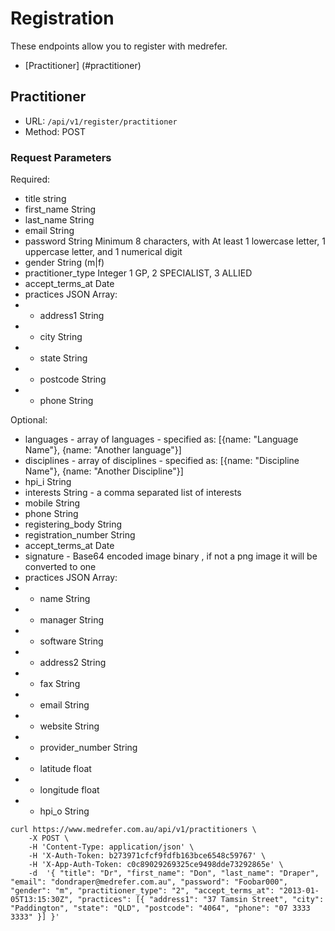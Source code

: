 # Registration
These endpoints allow you to register with medrefer.

* [Practitioner] (#practitioner)

## Practitioner
* URL: ```/api/v1/register/practitioner```
* Method: POST

### Request Parameters
Required:

* title string
* first_name String
* last_name String
* email String
* password String Minimum 8 characters, with At least 1 lowercase letter, 1 uppercase letter, and 1 numerical digit
* gender String (m|f)
* practitioner_type Integer 1 GP,  2 SPECIALIST, 3 ALLIED
* accept_terms_at Date
* practices JSON Array:
* * address1 String
* * city String
* * state String
* * postcode String
* * phone String

Optional:
* languages - array of languages - specified as: [{name: "Language Name"}, {name: "Another language"}]
* disciplines - array of disciplines - specified as: [{name: "Discipline Name"}, {name: "Another Discipline"}]
* hpi_i String
* interests String - a comma separated list of interests
* mobile String
* phone String
* registering_body String
* registration_number String
* accept_terms_at Date
* signature - Base64 encoded image binary , if not a png image it will be converted to one
* practices JSON Array:
* * name String
* * manager String
* * software String
* * address2 String
* * fax String
* * email String
* * website String
* * provider_number String
* * latitude float
* * longitude float
* * hpi_o String


```
curl https://www.medrefer.com.au/api/v1/practitioners \
    -X POST \
    -H 'Content-Type: application/json' \
    -H 'X-Auth-Token: b273971cfcf9fdfb163bce6548c59767' \
    -H 'X-App-Auth-Token: c0c89029269325ce9498dde73292865e' \
    -d  '{ "title": "Dr", "first_name": "Don", "last_name": "Draper", "email": "dondraper@medrefer.com.au", "password": "Foobar000", "gender": "m", "practitioner_type": "2", "accept_terms_at": "2013-01-05T13:15:30Z", "practices": [{ "address1": "37 Tamsin Street", "city": "Paddington", "state": "QLD", "postcode": "4064", "phone": "07 3333 3333" }] }'
```